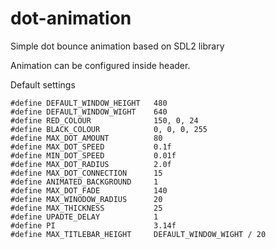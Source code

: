 # dot-animation
Simple dot bounce animation based on SDL2 library

Animation can be configured inside header.


Default settings
```
#define DEFAULT_WINDOW_HEIGHT	480
#define DEFAULT_WINDOW_WIGHT	640
#define RED_COLOUR 				150, 0, 24
#define BLACK_COLOUR 			0, 0, 0, 255
#define MAX_DOT_AMOUNT 			80
#define MAX_DOT_SPEED 			0.1f
#define MIN_DOT_SPEED 			0.01f
#define MAX_DOT_RADIUS 			2.0f
#define MAX_DOT_CONNECTION 		15
#define ANIMATED_BACKGROUND 	1
#define MAX_DOT_FADE 			140
#define MAX_WINODOW_RADIUS 		20
#define MAX_THICKNESS 			25
#define UPADTE_DELAY 			1
#define PI 						3.14f
#define MAX_TITLEBAR_HEIGHT 	DEFAULT_WINDOW_WIGHT / 20
```
